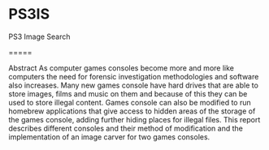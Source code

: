 PS3IS
=====

PS3 Image Search

=====

Abstract
As computer games consoles become more and more like computers the need for
forensic investigation methodologies and software also increases. Many new games
console have hard drives that are able to store images, films and music on them and
because of this they can be used to store illegal content. Games console can also be
modified to run homebrew applications that give access to hidden areas of the storage of
the games console, adding further hiding places for illegal files. This report describes
different consoles and their method of modification and the implementation of an image
carver for two games consoles.